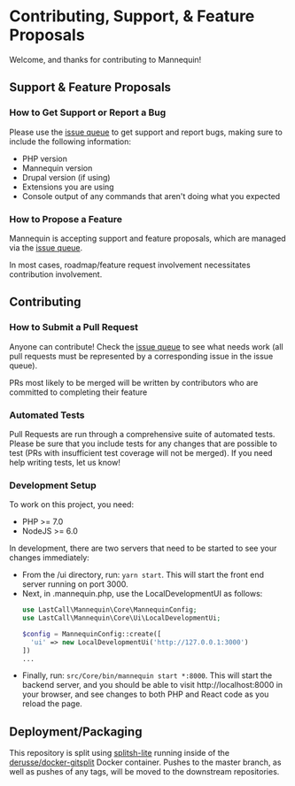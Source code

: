 # Contributing, Support, & Feature Proposals

Welcome, and thanks for contributing to Mannequin!

## Support & Feature Proposals

### How to Get Support or Report a Bug

Please use the [issue queue](https://github.com/LastCallMedia/Mannequin/issues) to get support and report bugs, making sure to include the following information:
* PHP version
* Mannequin version
* Drupal version (if using)
* Extensions you are using
* Console output of any commands that aren't doing what you expected

### How to Propose a Feature

Mannequin is accepting support and feature proposals, which are managed via the [issue queue](https://github.com/LastCallMedia/Mannequin/issues).

In most cases, roadmap/feature request involvement necessitates contribution involvement.

## Contributing

### How to Submit a Pull Request

Anyone can contribute! Check the [issue queue](https://github.com/LastCallMedia/Mannequin/issues) to see what needs work (all pull requests must be represented by a corresponding issue in the issue queue).

PRs most likely to be merged will be written by contributors who are committed to completing their feature

### Automated Tests

Pull Requests are run through a comprehensive suite of automated tests. Please be sure that you include tests for any changes that are possible to test (PRs with insufficient test coverage will not be merged). If you need help writing tests, let us know!

### Development Setup

To work on this project, you need:

- PHP >= 7.0
- NodeJS >= 6.0

In development, there are two servers that need to be started to see your changes immediately:

* From the /ui directory, run: `yarn start`.  This will start the front end server running on port 3000.
* Next, in .mannequin.php, use the LocalDevelopmentUI as follows:
  ```php
  use LastCall\Mannequin\Core\MannequinConfig;
  use LastCall\Mannequin\Core\Ui\LocalDevelopmentUi;

  $config = MannequinConfig::create([
    'ui' => new LocalDevelopmentUi('http://127.0.0.1:3000')
  ])
  ...
  ```
* Finally, run: `src/Core/bin/mannequin start *:8000`.  This will start the backend server, and you should be able to visit http://localhost:8000 in your browser, and see changes to both PHP and React code as you reload the page.

Deployment/Packaging
--------------------

This repository is split using [splitsh-lite](https://github.com/splitsh/lite) running inside of the [derusse/docker-gitsplit](https://github.com/jderusse/docker-gitsplit) Docker container.  Pushes to the master branch, as well as pushes of any tags, will be moved to the downstream repositories.
